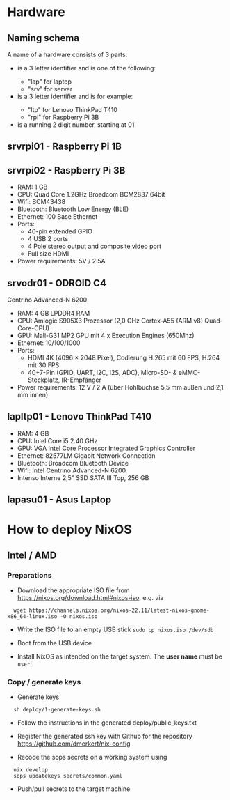 # Hardware

## Naming schema
A name of a hardware consists of 3 parts:
<use><model><number>

* <use> is a 3 letter identifier and is one of the following:
  * "lap" for laptop
  * "srv" for server
* <model> is a 3 letter identifier and is for example:
  * "ltp" for Lenovo ThinkPad T410
  * "rpi" for Raspberry Pi 3B
* <number> is a running 2 digit number, starting at 01

## srvrpi01 - Raspberry Pi 1B

## srvrpi02 - Raspberry Pi 3B

* RAM: 1 GB
* CPU: Quad Core 1.2GHz Broadcom BCM2837 64bit
* Wifi: BCM43438
* Bluetooth: Bluetooth Low Energy (BLE)
* Ethernet: 100 Base Ethernet
* Ports:
  * 40-pin extended GPIO
  * 4 USB 2 ports
  * 4 Pole stereo output and composite video port
  * Full size HDMI
* Power requirements: 5V / 2.5A

## srvodr01 - ODROID C4
Centrino Advanced-N 6200
* RAM: 4 GB LPDDR4 RAM
* CPU: Amlogic S905X3 Prozessor (2,0 GHz Cortex-A55 (ARM v8) Quad-Core-CPU)
* GPU: Mali-G31 MP2 GPU mit 4 x Execution Engines (650Mhz)
* Ethernet: 10/100/1000
* Ports:
  * HDMI 4K (4096 × 2048 Pixel), Codierung H.265 mit 60 FPS, H.264 mit 30 FPS
  * 40+7-Pin (GPIO, UART, I2C, I2S, ADC), Micro-SD- & eMMC-Steckplatz, IR-Empfänger
* Power requirements: 12 V / 2 A (über Hohlbuchse 5,5 mm außen und 2,1 mm innen)

## lapltp01 - Lenovo ThinkPad T410

* RAM: 4 GB
* CPU: Intel Core i5 2.40 GHz
* GPU: VGA Intel Core Processor Integrated Graphics Controller
* Ethernet: 82577LM Gigabit Network Connection
* Bluetooth: Broadcom Bluetooth Device
* Wifi: Intel Centrino Advanced-N 6200
* Intenso Interne 2,5" SSD SATA III Top, 256 GB

## lapasu01 - Asus Laptop

# How to deploy NixOS

## Intel / AMD

### Preparations

* Download the appropriate ISO file from https://nixos.org/download.html#nixos-iso, e.g. via
```Shell
  wget https://channels.nixos.org/nixos-22.11/latest-nixos-gnome-x86_64-linux.iso -O nixos.iso
```

* Write the ISO file to an empty USB stick `sudo cp nixos.iso /dev/sdb`

* Boot from the USB device

* Install NixOS as intended on the target system. The **user name** must be `user`!


### Copy / generate keys

* Generate keys
```Shell
  sh deploy/1-generate-keys.sh
```
* Follow the instructions in the generated deploy/public_keys.txt
* Register the generated ssh key with Github for the repository https://github.com/dmerkert/nix-config

* Recode the sops secrets on a working system using
```Shell
  nix develop
  sops updatekeys secrets/common.yaml
```
* Push/pull secrets to the target machine


